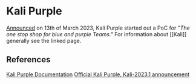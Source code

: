 # Kali Purple

[Announced](https://www.kali.org/blog/kali-linux-2023-1-release/#kali-purple) on 13th of March 2023, Kali Purple started out a PoC for *"The one stop shop for blue and purple Teams."* For information about [[Kali]] generally see the linked page.

## References

[Kali Purple Documentation](https://gitlab.com/kalilinux/kali-purple/documentation/-/wikis/home)
[Official Kali Purple, Kali-2023.1 announcement](https://www.kali.org/blog/kali-linux-2023-1-release/#kali-purple) 